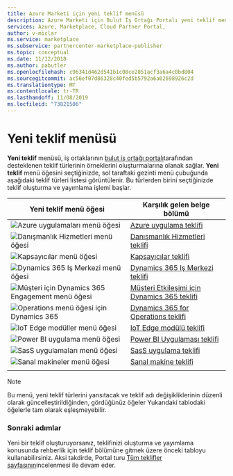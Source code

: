 ```yaml
---
title: Azure Marketi için yeni teklif menüsü
description: Azure Marketi için Bulut İş Ortağı Portalı yeni teklif menüsüne genel bakış.
services: Azure, Marketplace, Cloud Partner Portal,
author: v-miclar
ms.service: marketplace
ms.subservice: partnercenter-marketplace-publisher
ms.topic: conceptual
ms.date: 11/12/2018
ms.author: pabutler
ms.openlocfilehash: c96341d462d541b1c08ce2851acf3a6a4c0bd804
ms.sourcegitcommit: ac56ef07d86328c40fed5b5792a6a02698926c2d
ms.translationtype: MT
ms.contentlocale: tr-TR
ms.lasthandoff: 11/08/2019
ms.locfileid: "73821506"
---
```

# <a name="new-offer-menu"></a>Yeni teklif menüsü

**Yeni teklif** menüsü, iş ortaklarının [bulut iş ortağı portalı](https://cloudpartner.azure.com)tarafından desteklenen teklif türlerinin örneklerini oluşturmalarına olanak sağlar.  **Yeni teklif** menü öğesini seçtiğinizde, sol taraftaki gezinti menü çubuğunda aşağıdaki teklif türleri listesi görüntülenir.  Bu türlerden birini seçtiğinizde teklif oluşturma ve yayımlama işlemi başlar.

|    **Yeni teklif menü öğesi**     |     **Karşılık gelen belge bölümü**                       |
|    -----------------------     |     -----------------------------                       |
| ![Azure uygulamaları menü öğesi](./media/new-offer-menu1.png) |  [Azure uygulama teklifi](../azure-applications/cpp-azure-app-offer.md) |
| ![Danışmanlık Hizmetleri menü öğesi](./media/new-offer-menu2.png) | [Danışmanlık Hizmetleri teklifi](./../../cloud-partner-portal-orig/cloud-partner-portal-consulting-services-publishing-offer.md) |
| ![Kapsayıcılar menü öğesi](./media/new-offer-menu3.png) | [Kapsayıcılar teklifi](./../containers/cpp-containers-offer.md) |
| ![Dynamics 365 Iş Merkezi menü öğesi](./media/new-offer-menu4.png) | [Dynamics 365 Iş Merkezi teklifi](./../../cloud-partner-portal-orig/cpp-business-central-offer.md) |
| ![Müşteri için Dynamics 365 Engagement menü öğesi](./media/new-offer-menu5.png) | [Müşteri Etkileşimi için Dynamics 365 teklifi](./../../cloud-partner-portal-orig/cpp-customer-engagement-offer.md) |
| ![Operations menü öğesi için Dynamics 365](./media/new-offer-menu6.png) | [Dynamics 365 for Operations teklifi](./../../cloud-partner-portal-orig/cpp-dynamics-365-operations-offer.md) |
| ![IoT Edge modüller menü öğesi](./media/new-offer-menu7.png) | [IoT Edge modülü teklifi](./../iot-edge-module/cpp-offer-process-parts.md) |
| ![Power BI uygulama menü öğesi](./media/new-offer-pbi.png)   |  [Power BI Uygulaması teklifi](../power-bi/cpp-power-bi-offer.md)  |
| ![ SasS uygulamaları menü öğesi](./media/new-offer-menu8.png) | [SasS uygulama teklifi](../saas-app/cpp-saas-offer.md) |
| ![ Sanal makineler menü öğesi](./media/new-offer-menu9.png) | [Sanal makine teklifi](./../virtual-machine/cpp-virtual-machine-offer.md) |
|  |  |

> [!NOTE]
> Bu menü, yeni teklif türlerini yansıtacak ve teklif adı değişikliklerinin düzenli olarak güncelleştirildiğinden, gördüğünüz öğeler Yukarıdaki tablodaki öğelerle tam olarak eşleşmeyebilir.


### <a name="next-steps"></a>Sonraki adımlar

Yeni bir teklif oluşturuyorsanız, teklifinizi oluşturma ve yayımlama konusunda rehberlik için teklif bölümüne gitmek üzere önceki tabloyu kullanabilirsiniz.  Aksi takdirde, Portal turu [Tüm teklifler sayfasının](./cpp-all-offers-page.md)incelenmesi ile devam eder.
